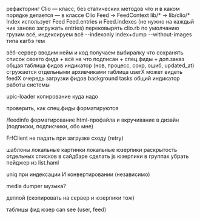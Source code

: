 рефакторинг
    Clio — класс, без статических методов
    что и в каком порядке делается — в классе Clio
    Feed -> FeedContext
    lib/* -> lib/clio/*
    Index использует Feed
    Feed.entries и Feed.indexes (не нужно на каждый чих заново загружать entries)
    перековырять clio.rb
        по умолчанию
            грузим всё, индексируем всё
        --indexonly
            index+dump
        --without-images
    типа кагбэ гем

вёб-сервер
    вводим нейм и код
    получаем выбиралку что сохранять
        список своего фида + всё на что подписан + спец.фиды
        + доп.заказ
    общая таблица фидов
        индикатор (нов, процесс, сохр, ошиб, updated_at)
        сгружается отдельными архивчиками
    таблица userX может видеть feedX
    очередь загрузки фидов
    background tasks
    общий индикатор работы системы

upic-loader
    копирование куда надо

проверить, как спец.фиды форматируются

/feedinfo
    форматирование html-профайла и вкручивание в дизайн (подписки, подписчики, обо мне)
    

FrfClient
    не падать при загрузке сходу (retry)    

шаблоны
    локальные картинки
    локальные юзерпики
    раскрытость отдельных списков в сайдбаре
    сделать js
    юзерпики в группах
    убрать пейджер из list.haml

uniq при индексации И конвертировании (независимо)

media dumper
    музыка?

деплой
    (скопировать на сервер и юзерпики тож)

таблицы
    фид
    юзер
    can see (user, feed)
